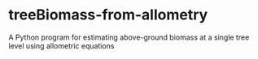 # treeBiomass-from-allometry
 A Python program for estimating above-ground biomass at a single tree level using allometric equations

